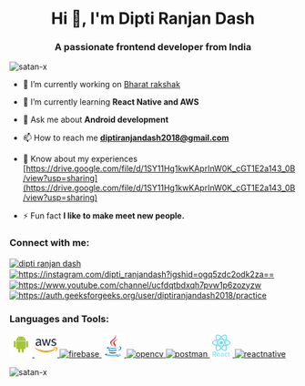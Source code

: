 <h1 align="center">Hi 🙏, I'm Dipti Ranjan Dash</h1>
<h3 align="center">A passionate frontend developer from India</h3>

<p align="left"> <img src="https://komarev.com/ghpvc/?username=satan-x&label=Profile%20views&color=0e75b6&style=flat" alt="satan-x" /> </p>

- 🔭 I’m currently working on [Bharat rakshak](https://github.com/SATAN-X/Bharat_rakshak.git)

- 🌱 I’m currently learning **React Native and AWS**

- 💬 Ask me about **Android development**

- 📫 How to reach me **diptiranjandash2018@gmail.com**

- 📄 Know about my experiences [https://drive.google.com/file/d/1SY11Hg1kwKAprInW0K_cGT1E2a143_0B/view?usp=sharing](https://drive.google.com/file/d/1SY11Hg1kwKAprInW0K_cGT1E2a143_0B/view?usp=sharing)

- ⚡ Fun fact **I like to make meet new people.**

<h3 align="left">Connect with me:</h3>
<p align="left">
<a href="https://linkedin.com/in/dipti ranjan dash" target="blank"><img align="center" src="https://raw.githubusercontent.com/rahuldkjain/github-profile-readme-generator/master/src/images/icons/Social/linked-in-alt.svg" alt="dipti ranjan dash" height="30" width="40" /></a>
<a href="https://instagram.com/https://instagram.com/dipti_ranjandash?igshid=ogq5zdc2odk2za==" target="blank"><img align="center" src="https://raw.githubusercontent.com/rahuldkjain/github-profile-readme-generator/master/src/images/icons/Social/instagram.svg" alt="https://instagram.com/dipti_ranjandash?igshid=ogq5zdc2odk2za==" height="30" width="40" /></a>
<a href="https://www.youtube.com/c/https://www.youtube.com/channel/ucfdqtbdxqh7pvw1p6zozyzw" target="blank"><img align="center" src="https://raw.githubusercontent.com/rahuldkjain/github-profile-readme-generator/master/src/images/icons/Social/youtube.svg" alt="https://www.youtube.com/channel/ucfdqtbdxqh7pvw1p6zozyzw" height="30" width="40" /></a>
<a href="https://auth.geeksforgeeks.org/user/https://auth.geeksforgeeks.org/user/diptiranjandash2018/practice" target="blank"><img align="center" src="https://raw.githubusercontent.com/rahuldkjain/github-profile-readme-generator/master/src/images/icons/Social/geeks-for-geeks.svg" alt="https://auth.geeksforgeeks.org/user/diptiranjandash2018/practice" height="30" width="40" /></a>
</p>

<h3 align="left">Languages and Tools:</h3>
<p align="left"> <a href="https://developer.android.com" target="_blank" rel="noreferrer"> <img src="https://raw.githubusercontent.com/devicons/devicon/master/icons/android/android-original-wordmark.svg" alt="android" width="40" height="40"/> </a> <a href="https://aws.amazon.com" target="_blank" rel="noreferrer"> <img src="https://raw.githubusercontent.com/devicons/devicon/master/icons/amazonwebservices/amazonwebservices-original-wordmark.svg" alt="aws" width="40" height="40"/> </a> <a href="https://firebase.google.com/" target="_blank" rel="noreferrer"> <img src="https://www.vectorlogo.zone/logos/firebase/firebase-icon.svg" alt="firebase" width="40" height="40"/> </a> <a href="https://www.java.com" target="_blank" rel="noreferrer"> <img src="https://raw.githubusercontent.com/devicons/devicon/master/icons/java/java-original.svg" alt="java" width="40" height="40"/> </a> <a href="https://opencv.org/" target="_blank" rel="noreferrer"> <img src="https://www.vectorlogo.zone/logos/opencv/opencv-icon.svg" alt="opencv" width="40" height="40"/> </a> <a href="https://postman.com" target="_blank" rel="noreferrer"> <img src="https://www.vectorlogo.zone/logos/getpostman/getpostman-icon.svg" alt="postman" width="40" height="40"/> </a> <a href="https://reactjs.org/" target="_blank" rel="noreferrer"> <img src="https://raw.githubusercontent.com/devicons/devicon/master/icons/react/react-original-wordmark.svg" alt="react" width="40" height="40"/> </a> <a href="https://reactnative.dev/" target="_blank" rel="noreferrer"> <img src="https://reactnative.dev/img/header_logo.svg" alt="reactnative" width="40" height="40"/> </a> </p>

<p><img align="center" src="https://github-readme-stats.vercel.app/api/top-langs?username=satan-x&show_icons=true&locale=en&layout=compact" alt="satan-x" /></p>
